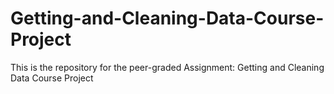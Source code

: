 # Getting-and-Cleaning-Data-Course-Project
This is the repository for the peer-graded Assignment: Getting and Cleaning Data Course Project
